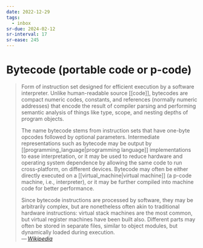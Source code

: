```yaml
---
date: 2022-12-29
tags:
  - inbox
sr-due: 2024-02-12
sr-interval: 17
sr-ease: 245
---
```

# Bytecode (portable code or p-code)

> Form of instruction set designed for efficient execution by a software
> interpreter. Unlike human-readable source [[code]], bytecodes are compact
> numeric codes, constants, and references (normally numeric addresses) that
> encode the result of compiler parsing and performing semantic analysis of
> things like type, scope, and nesting depths of program objects.
>
> The name bytecode stems from instruction sets that have one-byte opcodes
> followed by optional parameters. Intermediate representations such as bytecode
> may be output by [[programming_language|programming language]] implementations
> to ease interpretation, or it may be used to reduce hardware and operating
> system dependence by allowing the same code to run cross-platform, on
> different devices. Bytecode may often be either directly executed on a
> [[virtual_machine|virtual machine]] (a p-code machine, i.e., interpreter), or
> it may be further compiled into machine code for better performance.
>
> Since bytecode instructions are processed by software, they may be arbitrarily
> complex, but are nonetheless often akin to traditional hardware instructions:
> virtual stack machines are the most common, but virtual register machines have
> been built also. Different parts may often be stored in separate files,
> similar to object modules, but dynamically loaded during execution.\
> — <cite>[Wikipedia](https://en.wikipedia.org/wiki/Bytecode)</cite>
